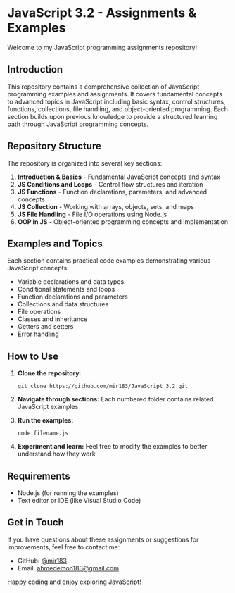# JavaScript 3.2 - Assignments & Examples

Welcome to my JavaScript programming assignments repository!

## Introduction

This repository contains a comprehensive collection of JavaScript programming examples and assignments. It covers fundamental concepts to advanced topics in JavaScript including basic syntax, control structures, functions, collections, file handling, and object-oriented programming. Each section builds upon previous knowledge to provide a structured learning path through JavaScript programming concepts.

## Repository Structure

The repository is organized into several key sections:

1. **Introduction & Basics** - Fundamental JavaScript concepts and syntax
2. **JS Conditions and Loops** - Control flow structures and iteration 
3. **JS Functions** - Function declarations, parameters, and advanced concepts
4. **JS Collection** - Working with arrays, objects, sets, and maps
5. **JS File Handling** - File I/O operations using Node.js
6. **OOP in JS** - Object-oriented programming concepts and implementation

## Examples and Topics

Each section contains practical code examples demonstrating various JavaScript concepts:

- Variable declarations and data types
- Conditional statements and loops
- Function declarations and parameters
- Collections and data structures
- File operations
- Classes and inheritance
- Getters and setters
- Error handling

## How to Use

1. **Clone the repository:**
   ```
   git clone https://github.com/mir183/JavaScript_3.2.git
   ```

2. **Navigate through sections:**
   Each numbered folder contains related JavaScript examples

3. **Run the examples:**
   ```
   node filename.js
   ```
   
4. **Experiment and learn:**
   Feel free to modify the examples to better understand how they work

## Requirements

- Node.js (for running the examples)
- Text editor or IDE (like Visual Studio Code)

## Get in Touch

If you have questions about these assignments or suggestions for improvements, feel free to contact me:

- GitHub: [@mir183](https://github.com/mir183)
- Email: ahmedemon183@gmail.com

Happy coding and enjoy exploring JavaScript!